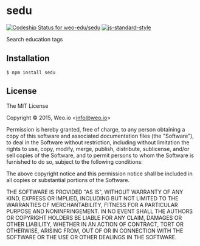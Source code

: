 
# sedu

[ ![Codeship Status for weo-edu/sedu](https://img.shields.io/codeship/1c6aa5b0-1300-0133-d8d0-7a6c580e3e24/master.svg)](https://codeship.com/projects/92683) [![js-standard-style](https://img.shields.io/badge/code%20style-standard-brightgreen.svg?style=flat)](https://github.com/feross/standard)

Search education tags

## Installation

    $ npm install sedu

## License

The MIT License

Copyright &copy; 2015, Weo.io &lt;info@weo.io&gt;

Permission is hereby granted, free of charge, to any person obtaining a copy of this software and associated documentation files (the "Software"), to deal in the Software without restriction, including without limitation the rights to use, copy, modify, merge, publish, distribute, sublicense, and/or sell copies of the Software, and to permit persons to whom the Software is furnished to do so, subject to the following conditions:

The above copyright notice and this permission notice shall be included in all copies or substantial portions of the Software.

THE SOFTWARE IS PROVIDED "AS IS", WITHOUT WARRANTY OF ANY KIND, EXPRESS OR IMPLIED, INCLUDING BUT NOT LIMITED TO THE WARRANTIES OF MERCHANTABILITY, FITNESS FOR A PARTICULAR PURPOSE AND NONINFRINGEMENT. IN NO EVENT SHALL THE AUTHORS OR COPYRIGHT HOLDERS BE LIABLE FOR ANY CLAIM, DAMAGES OR OTHER LIABILITY, WHETHER IN AN ACTION OF CONTRACT, TORT OR OTHERWISE, ARISING FROM, OUT OF OR IN CONNECTION WITH THE SOFTWARE OR THE USE OR OTHER DEALINGS IN THE SOFTWARE.
